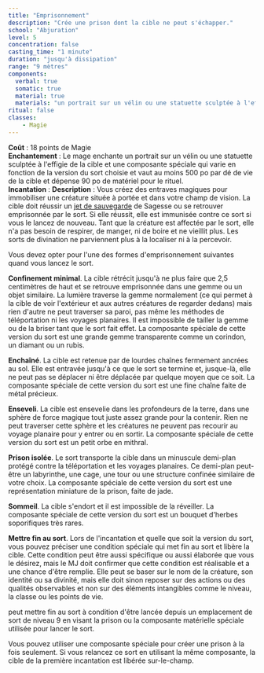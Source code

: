 ```yaml
---
title: "Emprisonnement"
description: "Crée une prison dont la cible ne peut s'échapper."
school: "Abjuration"
level: 5
concentration: false
casting_time: "1 minute"
duration: "jusqu'à dissipation"
range: "9 mètres"
components:
  verbal: true
  somatic: true
  material: true
  materials: "un portrait sur un vélin ou une statuette sculptée à l'effigie de la cible et une composante spéciale qui varie en fonction de la version du sort choisie et vaut au moins 500 po par dé de vie de la cible"
ritual: false
classes:
    - Magie
---
```

**Coût** : 18 points de Magie  
**Enchantement** : Le mage enchante un portrait sur un vélin ou une statuette sculptée à l'effigie de la cible et une composante spéciale qui varie en fonction de la version du sort choisie et vaut au moins 500 po par dé de vie de la cible et dépense 90 po de matériel pour le rituel.  
**Incantation** : 
**Description** : Vous créez des entraves magiques pour immobiliser une créature située à portée et dans votre champ de vision. La cible doit réussir un [jet de sauvegarde](/utiliser-les-caracteristiques/#jets-de-sauvegarde) de Sagesse ou se retrouver emprisonnée par le sort. Si elle réussit, elle est immunisée contre ce sort si vous le lancez de nouveau. Tant que la créature est affectée par le sort, elle n'a pas besoin de respirer, de manger, ni de boire et ne vieillit plus. Les sorts de divination ne parviennent plus à la localiser ni à la percevoir.

Vous devez opter pour l'une des formes d'emprisonnement suivantes quand vous lancez le sort.

**Confinement minimal**. La cible rétrécit jusqu'à ne plus faire que 2,5 centimètres de haut et se retrouve emprisonnée dans une gemme ou un objet similaire. La lumière traverse la gemme normalement (ce qui permet à la cible de voir l'extérieur et aux autres créatures de regarder dedans) mais rien d'autre ne peut traverser sa paroi, pas même les méthodes de téléportation ni les voyages planaires. Il est impossible de tailler la gemme ou de la briser tant que le sort fait effet. La composante spéciale de cette version du sort est une grande gemme transparente comme un corindon, un diamant ou un rubis.

**Enchaîné**. La cible est retenue par de lourdes chaînes fermement ancrées au sol. Elle est entravée jusqu'à ce que le sort se termine et, jusque-là, elle ne peut pas se déplacer ni être déplacée par quelque moyen que ce soit. La composante spéciale de cette version du sort est une fine chaîne faite de métal précieux.

**Enseveli**. La cible est ensevelie dans les profondeurs de la terre, dans une sphère de force magique tout juste assez grande pour la contenir. Rien ne peut traverser cette sphère et les créatures ne peuvent pas recourir au voyage planaire pour y entrer ou en sortir. La composante spéciale de cette version du sort est un petit orbe en mithral.

**Prison isolée**. Le sort transporte la cible dans un minuscule demi-plan protégé contre la téléportation et les voyages planaires. Ce demi-plan peut-être un labyrinthe, une cage, une tour ou une structure confinée similaire de votre choix. La composante spéciale de cette version du sort est une représentation miniature de la prison, faite de jade.

**Sommeil**. La cible s'endort et il est impossible de la réveiller. La composante spéciale de cette version du sort est un bouquet d'herbes soporifiques très rares.

**Mettre fin au sort**. Lors de l'incantation et quelle que soit la version du sort, vous pouvez préciser une condition spéciale qui met fin au sort et libère la cible. Cette condition peut être aussi spécifique ou aussi élaborée que vous le désirez, mais le MJ doit confirmer que cette condition est réalisable et a une chance d'être remplie. Elle peut se baser sur le nom de la créature, son identité ou sa divinité, mais elle doit sinon reposer sur des actions ou des qualités observables et non sur des éléments intangibles comme le niveau, la classe ou les points de vie.

<ST l="Dissipation de la magie" s="dissipation-de-la-magie"/> peut mettre fin au sort à condition d'être lancée depuis un emplacement de sort de niveau 9 en visant la prison ou la composante matérielle spéciale utilisée pour lancer le sort.

Vous pouvez utiliser une composante spéciale pour créer une prison à la fois seulement. Si vous relancez ce sort en utilisant la même composante, la cible de la première incantation est libérée sur-le-champ.
